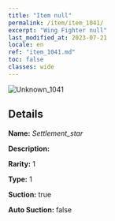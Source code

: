 ```yaml
---
title: "Item null"
permalink: /item/item_1041/
excerpt: "Wing Fighter null"
last_modified_at: 2023-07-21
locale: en
ref: "item_1041.md"
toc: false
classes: wide
---
```



 ![Unknown_1041](/images/item/Settlement_star_p.png)



## Details

 **Name:** *Settlement_star* 

 **Description:** 

 **Rarity:** 1 

 **Type:** 1 

 **Suction:** true 

 **Auto Suction:** false 


